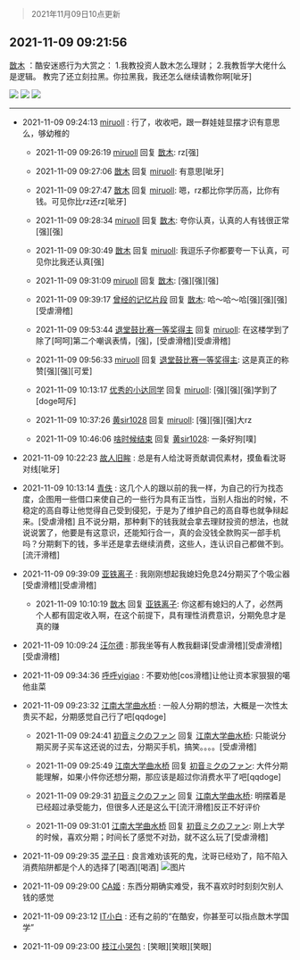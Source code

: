 > 2021年11月09日10点更新
<link rel="stylesheet" href="https://cdn.jsdelivr.net/gh/taotie6/sampleJSON@main/css/photo_show.css">
<meta name="referrer" content="no-referrer" />


 ## 2021-11-09 09:21:56 

 [㪚木](https://www.coolapk.com/feed/31331229?shareKey=NzY1OTMwMmY2ZTZlNjE4OWQyYTE~) ：酷安迷惑行为大赏之：
1.我教投资人㪚木怎么理财；
2.我教哲学大佬什么是逻辑。
教完了还立刻拉黑。你拉黑我，我还怎么继续请教你啊[呲牙] 

<div class="album">
<img class="img-item" src="https://image.coolapk.com/feed/2021/1109/09/1081091_f0c3a15e_0914_6575@1080x536.jpeg" />
<img class="img-item" src="https://image.coolapk.com/feed/2021/1109/09/1081091_9f2d4fe8_0914_6578@1080x733.jpeg" />
<img class="img-item" src="https://image.coolapk.com/feed/2019/0507/23/1081091_4586_1095@230x167.gif" />
</div>

 ------- 

- 2021-11-09 09:24:13 [miruoll](uid=613608) : 行了，收收吧，跟一群娃娃显摆才识有意思么，够幼稚的 

    - 2021-11-09 09:26:19 [miruoll](uid=613608) 回复 [㪚木](uid=1081091): rz[强] 

    - 2021-11-09 09:27:06 [㪚木](uid=1081091) 回复 [miruoll](uid=613608): 有意思[呲牙] 

    - 2021-11-09 09:27:47 [㪚木](uid=1081091) 回复 [miruoll](uid=613608): 嗯，rz都比你学历高，比你有钱。可见你比rz还rz[呲牙] 

    - 2021-11-09 09:28:34 [miruoll](uid=613608) 回复 [㪚木](uid=1081091): 夸你认真，认真的人有钱很正常[强][强] 

    - 2021-11-09 09:30:49 [㪚木](uid=1081091) 回复 [miruoll](uid=613608): 我逗乐子你都要夸一下认真，可见你比我还认真[强] 

    - 2021-11-09 09:31:09 [miruoll](uid=613608) 回复 [㪚木](uid=1081091): [强][强][强] 

    - 2021-11-09 09:39:17 [曾经的记忆片段](uid=2703645) 回复 [㪚木](uid=1081091): 哈～哈～哈[强][强][强]
[受虐滑稽] 

    - 2021-11-09 09:53:44 [退堂鼓比赛一等奖得主](uid=2689677) 回复 [miruoll](uid=613608): 在这楼学到了除了[呵呵]第二个嘲讽表情，[强]，[受虐滑稽][受虐滑稽] 

    - 2021-11-09 09:56:33 [miruoll](uid=613608) 回复 [退堂鼓比赛一等奖得主](uid=2689677): 这是真正的称赞[强][强][可爱] 

    - 2021-11-09 10:13:17 [优秀的小达同学](uid=3114536) 回复 [miruoll](uid=613608): [强][强][强]学到了[doge呵斥] 

    - 2021-11-09 10:37:26 [黄sir1028](uid=905870) 回复 [miruoll](uid=613608): [强][强][强]大rz 

    - 2021-11-09 10:46:06 [啥时候结束](uid=7122509) 回复 [黄sir1028](uid=905870): 一条好狗[噗] 

- 2021-11-09 10:22:23 [故人旧眸](uid=5481001) : 总是有人给沈哥贡献调侃素材，摸鱼看沈哥对线[呲牙] 

- 2021-11-09 10:13:14 [青佚](uid=1428669) : 这几个人的跟以前的我一样，为自己的行为找态度，企图用一些借口来使自己的一些行为具有正当性，当别人指出的时候，不稳定的高自尊让他觉得自己受到侵犯，于是为了维护自己的高自尊也就争辩起来。[受虐滑稽]
且不说分期，那种剩下的钱我就会拿去理财投资的想法，也就说说罢了，他要是有这意识<!--break-->，还能知行合一，真的会没钱全款购买一部手机吗？分期剩下的钱，多半还是拿去继续消费，这些人，连认识自己都做不到。[流汗滑稽] 

- 2021-11-09 09:39:09 [亚铁离子](uid=2220712) : 我刚刚想起我媳妇免息24分期买了个吸尘器[受虐滑稽][受虐滑稽] 

    - 2021-11-09 10:10:19 [㪚木](uid=1081091) 回复 [亚铁离子](uid=2220712): 你这都有媳妇的人了，必然两个人都有固定收入啊，在这个前提下，具有理性消费意识，分期免息才是真的赚 

- 2021-11-09 10:09:24 [汪尔德](uid=1595236) : 那我坐等有人教我翻译[受虐滑稽][受虐滑稽][受虐滑稽] 

- 2021-11-09 09:34:36 [呼呼yigiao](uid=3884903) : 不要劝他[cos滑稽]让他让资本家狠狠的噶他韭菜 

- 2021-11-09 09:23:32 [江南大学曲水桥](uid=2825228) : 一般人分期的想法，大概是一次性太贵买不起，分期感觉自己行了吧[qqdoge] 

    - 2021-11-09 09:24:41 [初音ミクのファン](uid=646676) 回复 [江南大学曲水桥](uid=2825228): 只能说分期买房子买车这还说的过去，分期买手机，搞笑。。。。[受虐滑稽] 

    - 2021-11-09 09:25:49 [江南大学曲水桥](uid=2825228) 回复 [初音ミクのファン](uid=646676): 大件分期能理解，如果小件你还想分期，那应该是超过你消费水平了吧[qqdoge] 

    - 2021-11-09 09:29:31 [初音ミクのファン](uid=646676) 回复 [江南大学曲水桥](uid=2825228): 明摆着是已经超过承受能力，但很多人还是这么干[流汗滑稽]反正不好评价 

    - 2021-11-09 09:31:01 [江南大学曲水桥](uid=2825228) 回复 [初音ミクのファン](uid=646676): 刚上大学的时候，喜欢分期；时间长了感觉不对劲，就不这么玩了[受虐滑稽] 

- 2021-11-09 09:29:35 [混子日](uid=1878276) : 良言难劝该死的鬼，沈哥已经劝了，陷不陷入消费陷阱都是个人的选择了[喝酒][喝酒] ![图片](https://image.coolapk.com/feed/2021/1108/09/2276941_0f98c36a_6399_9257@296x296.jpeg)

- 2021-11-09 09:29:00 [CA姬](uid=1922333) : 东西分期确实难受，我不喜欢时时刻刻欠别人钱的感觉 

- 2021-11-09 09:23:12 [IT小白](uid=1002886) : 还有之前的“在酷安，你甚至可以指点㪚木学国学” 

- 2021-11-09 09:23:00 [枝江小哭包](uid=3282305) : [笑眼][笑眼][笑眼] 

